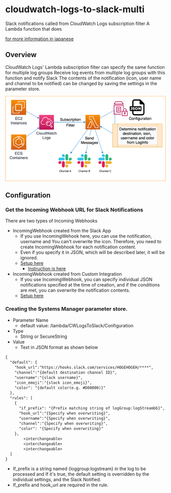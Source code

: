 # cloudwatch-logs-to-slack-multi

Slack notifications called from CloudWatch Logs subscription filter A Lambda function that does

[for more information in japanese](https://qiita.com/miyaz/items/ed2e0f30d1cc7b96d7c2)

## Overview

CloudWatch Logs' Lambda subscription filter can specify the same function for multiple log groups
Receive log events from multiple log groups with this function and notify Slack
The contents of the notification (icon, user name and channel to be notified) can be changed by saving the settings in the parameter store.

![App Architecture](https://github.com/miyaz/cloudwatch-logs-to-slack-multi/raw/master/cwlogs-to-slack.png)

## Configuration

### Get the Incoming Webhook URL for Slack Notifications

There are two types of Incoming Webhooks

* IncomingWebhook created from the Slack App
  * If you use IncomingWehook here, you can use the notification, username and You can't overwrite the icon. Therefore, you need to create IncomingWebhook for each notification content.
  * Even if you specify it in JSON, which will be described later, it will be ignored.
  * [Setup here](https://api.slack.com/apps)
    * [Instruction is here](https://api.slack.com/messaging/webhooks#getting_started)
* IncomingWebhook created from Custom Integration
  * If you use IncomingWebhook, you can specify individual JSON notifications specified at the time of creation, and if the conditions are met, you can overwrite the notification contents.
  * [Setup here](https://{workspace}.slack.com/apps/manage/custom-integrations)

### Creating the Systems Manager parameter store.

* Parameter Name
  * default value: /lambda/CWLogsToSlack/Configuration
* Type
  * String or SecureString
* Value
  * Text in JSON format as shown below

```
{
  "default": {
    "hook_url":"https://hooks.slack.com/services/HOGEHOGEH/****",
    "channel":"{default destination channel ID}",
    "username":"{slack username}",
    "icon_emoji":"{slack icon_emoji}",
    "color": "{default color(e.g. #D00000)}"
  },
  "rules": [
    {
      "if_prefix": "{Prefix matching string of logGroup:logStreambb}",
      "hook_url":"{Specify when overwriting}",
      "username":"{Specify when overwriting}",
      "channel":"{Specify when overwriting}",
      "color": "{Specify when overwriting}"
    },
        <interchangeable>
        <interchangeable>
        <interchangeable>
  ]
}
```

* If_prefix is a string named {loggroup:logstream} in the log to be processed and If it's true, the default setting is overridden by the individual settings, and the Slack Notified.
* If_prefix and hook_url are required in the rule.
